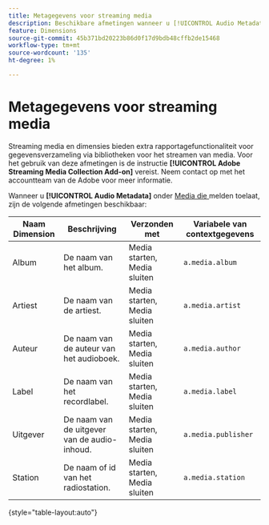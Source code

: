 ```yaml
---
title: Metagegevens voor streaming media
description: Beschikbare afmetingen wanneer u [!UICONTROL Audio Metadata] inschakelt voor een rapportsuite.
feature: Dimensions
source-git-commit: 45b371bd20223b86d0f17d9bdb48cffb2de15468
workflow-type: tm+mt
source-wordcount: '135'
ht-degree: 1%

---
```


# Metagegevens voor streaming media

Streaming media en dimensies bieden extra rapportagefunctionaliteit voor gegevensverzameling via bibliotheken voor het streamen van media. Voor het gebruik van deze afmetingen is de instructie **[!UICONTROL Adobe Streaming Media Collection Add-on]** vereist. Neem contact op met het accountteam van de Adobe voor meer informatie.

Wanneer u **[!UICONTROL Audio Metadata]** onder [ Media die ](/help/admin/admin/c-manage-report-suites/c-edit-report-suites/media-management.md) melden toelaat, zijn de volgende afmetingen beschikbaar:

| Naam Dimension | Beschrijving | Verzonden met | Variabele van contextgegevens |
| --- | --- | --- | --- |
| Album | De naam van het album. | Media starten, Media sluiten | `a.media.album` |
| Artiest | De naam van de artiest. | Media starten, Media sluiten | `a.media.artist` |
| Auteur | De naam van de auteur van het audioboek. | Media starten, Media sluiten | `a.media.author` |
| Label | De naam van het recordlabel. | Media starten, Media sluiten | `a.media.label` |
| Uitgever | De naam van de uitgever van de audio-inhoud. | Media starten, Media sluiten | `a.media.publisher` |
| Station | De naam of id van het radiostation. | Media starten, Media sluiten | `a.media.station` |

{style="table-layout:auto"}
